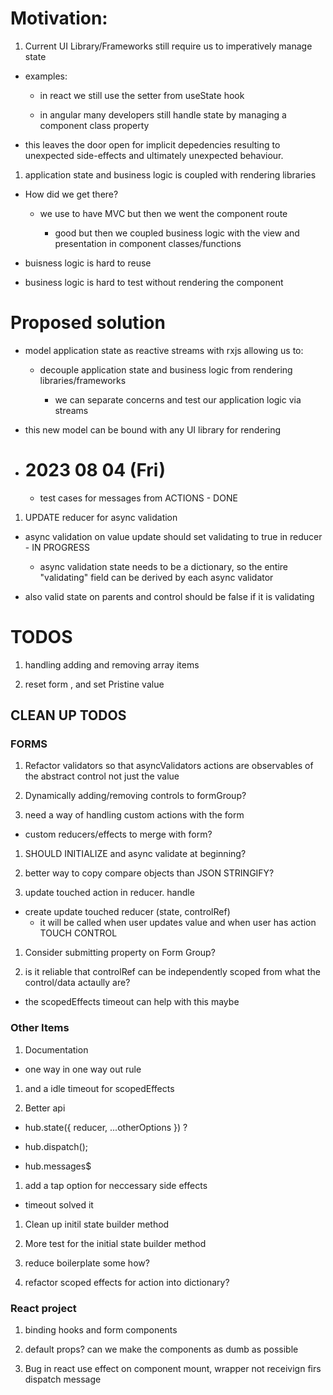 # Motivation:

1. Current UI Library/Frameworks still require us to imperatively manage state

- examples:

  - in react we still use the setter from useState hook

  - in angular many developers still handle state by managing a component class property

- this leaves the door open for implicit depedencies resulting to unexpected side-effects and ultimately unexpected behaviour.

1. application state and business logic is coupled with rendering libraries

- How did we get there?

  - we use to have MVC but then we went the component route

    - good but then we coupled business logic with the view and presentation in component classes/functions

- buisness logic is hard to reuse

- business logic is hard to test without rendering the component

# Proposed solution

- model application state as reactive streams with rxjs allowing us to:

  - decouple application state and business logic from rendering libraries/frameworks

    - we can separate concerns and test our application logic via streams

- this new model can be bound with any UI library for rendering

- # 2023 08 04 (Fri)

  - test cases for messages from ACTIONS - DONE

1. UPDATE reducer for async validation

  - async validation on value update should set validating to true in reducer - IN PROGRESS

    - async validation state needs to be a dictionary, so the entire "validating" field can be derived by each async validator

  - also valid state on parents and control should be false if it is validating

# TODOS

1. handling adding and removing array items

1. reset form , and set Pristine value


## CLEAN UP TODOS

### FORMS

1. Refactor validators so that asyncValidators actions are observables of the abstract control not just the value

1. Dynamically adding/removing controls to formGroup?

1. need a way of handling custom actions with the form

- custom reducers/effects to merge with form?

1. SHOULD INITIALIZE and async validate at beginning?

1. better way to copy compare objects than JSON STRINGIFY?

1. update touched action in reducer. handle

- create update touched reducer (state, controlRef)
  - it will be called when user updates value and when user has action TOUCH CONTROL

1. Consider submitting property on Form Group?

1. is it reliable that controlRef can be independently scoped from what the control/data actaully are?

  - the scopedEffects timeout can help with this maybe

### Other Items
1. Documentation

  - one way in one way out rule

1. and a idle timeout for scopedEffects

1. Better api 

  - hub.state({ reducer, ...otherOptions }) ?

  - hub.dispatch();

  - hub.messages$

1. add a tap option for neccessary side effects

- timeout solved it

1. Clean up initil state builder method

1. More test for the initial state builder method

1. reduce boilerplate some how?

1. refactor scoped effects for action into dictionary?

### React project 

1. binding hooks and form components

1. default props? can we make the components as dumb as possible

1. Bug in react use effect on component mount, wrapper not receivign firs dispatch message
